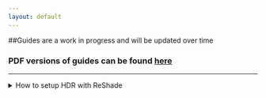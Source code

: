 ```yaml
---
layout: default
---
```


##Guides are a work in progress and will be updated over time


### PDF versions of guides can be found [here](https://github.com/CreepySasquatch/reshade-guides)

* * *

<details>
 
<summary>How to setup HDR with ReShade</summary>

###Using Special K with Lilium's Inverse Tone Mapping


**WARNING: DO NOT USE WITH RenoDX!!!** 
> RenoDX does not work with RTGI or other shaders that don't play well with HDR.


**This guide is currently only tested with DirectX 11 games.**

**If the game supports HDR, make sure HDR is turned off within the game's settings before continuing.**

> The purpose of this guide is to help you get HDR working with ReShade shaders that don't like HDR, such as RTGI. 
>
> Some games may require additional steps. Use with other mods or tools not supported.

> **Note: Otis' Camera Tools are generally not compatible with SpecialK. Use Lilium's fork of DXVK or Lilium's AutoHDR addon instead. 
> These methods are currently not covered in this guide but may be added in the future.

**1. Download the latest version of the Special K installer from the Special K Discord and install Special K**
- [Special K Discord Invite](https://discord.gg/SpecialK)

- Installer will be found under the installers channel

- **OPTIONAL: Configure SK so it auto updates anytime a new installer is posted on the SK Discord**
![image1](GuideImages/media/image1.png)

**2. Launch the game from the SK Launcher by clicking on it, then click Play.**
![image2](GuideImages/media/image2.png)


**3. You should see the Special K bar on top of your screen when the game launches. 


**4. Press Ctrl + Shift + Backspace to open the Special K menu**


**5. Click HDR > HDR Setup > Click the Radial next to scRGB**
![image3](GuideImages/media/image3.png)


**6. Press Alt + Enter a few times to activate HDR. If this doesn't work, exit the game and restart it from the Special K launcher again.**


<details open> 

<summary>Special K HDR Calibration</summary>

> If you have already calibrated HDR within SpecialK continue onto Step 7.

**A. Open the SK menu > HDR > HDR Setup**


**B. Click on Profile Display Capabilities to calibrate Special K to your monitor.**
![image4](GuideImages/media/image4.png)


**C. Make sure sRGB Inverse is selected under Advanced, otherwise the test pattern won't show up.** 
- After your display is calibrated, you won't need to do this step ever again in Special K unless you get a new monitor.
![image5](GuideImages/media/image5.png)

</details>

**7. Open the SK menu > HDR > HDR Setup**


> **11.Exit the HDR Configuration menu of SK but keep the SK main menu
> open**\
> **12.Toward the buttom of the SK menu click on Plug-Ins \>
> Third-Party**\
> **13.Check the box next to *ReShade* and make sure *Early* is selected
> in the Load Order drop** **down. Un-Check the box next to
> Compatibility mode.**
>
> ![](GuideImages/media/image7.png){width="4.043055555555555in"
> height="0.5625in"}
>
> **14.Close out of the SK menu and exit the game.**
>
> **15.Download Reshade with Full Addon Support from d 16.Extract the
> ReShade64.dll file from the ReShade_Setup_6.X.X_Addon.exe using**
> **WinZip, 7Zip, WinRar, etc.**
>
> **17.Copy the ReShade64.dll you extracted and paste it into the
> Special K\\**\
> **Plugins\\ThirdParty\\ReShade folder wherever you installed Special
> K. If you installed** **to the default location on the C: Drive then
> it should be located in *C:\\Program *** ***Files\\Special
> K\\PlugIns\\ThirdParty\\ReShade***\
> •**It's likely the current addon version of ReShade is already located
> here but it** **never hurts to redo this process and it's a good habit
> to get into anytime there's** **a ReShade update.**
>
> **18.Grab the latest version of EndlessFlowering's \\ Lilium's HDR
> shaders at**\
> \
> **19.Place the Shaders and Textures into the S*pecial
> K\\Profiles\\GAME\\ReShade\\Shaders *** **and *Special
> K\\Profiles\\GAME\\ReShade\\Textures* respectively**\
> **20.Place any other ReShade Addons, Shaders, and Textures into their
> respective folders** **within Special K\\Profiles\\GAME\\ReShade\\**\
> •**Presets can go into this ReShade folder as well.**
>
> •**DO NOT USE RenoDX with this as it will not work with Special K or
> any ReShade shaders that hate HDR like RTGI. If the addon is present
> when you start the game, please disable RenoDX under the AddOns tab of
> ReShade.**
>
> **21.Start the game from the Special K launcher.**
>
> **22.Make sure both ReShade and Special K load. If not go through all
> the previous steps to make sure you didn't miss anything. Also,
> doublecheck to make sure ReShade compatibility mode is still not
> checked.**
>
> **23.If everything worked as planned you should see Draw ReShade First
> is checked under** **Direct3D 11 Settings within the Special K menu.**
>
> ![](GuideImages/media/image8.png){width="5.345833333333333in"
> height="1.0986111111111112in"}
>
> **24.Once you're at the main menu of the game, open the SK menu and go
> to HDR \> HDR** **Setup**
>
> **25.Under Advanced change Tonemap Mode to Raw Framebuffer. Your
> screen will look** **weird after this but that's normal. The next
> steps will fix this.**
>
> ![](GuideImages/media/image9.png){width="4.836111111111111in"
> height="1.7763888888888888in"}
>
> **26.Open the ReShade menu.**
>
> **27.Search for *Lilium's inverse tone mapping* and activate it. Make
> sure that it is after all non-HDR ReShade Shaders (the ones that need
> tone-mapped into HDR). If you place it below all other shaders it
> should be fine.**
>
> **28.Within the settings of lilium_inverse_tone_mapping.fx edit the
> following settings:**•**Inverse tone mapping method: BT.2446 Method
> A**\
> •**Input gamma: 2.2**\
> •**Overbright bits handling: Filmic roll off (S-curve)**\
> •**Target Brightness: Set to the peak brightness value of your
> display**\
> •**Processing mode: Luminance (looks more natural)**\
> •**Input white point: 203 nits**\
> •**Max input brightness: 203 nits**

**Feel free to mess around with the settings in step 31 to better suit
your monitor. You can also use Pumbo's AdvancedAutoHDR.fx shader or SK's
built-in inverse tone mapping instead of either shader.**

**You can take HDR PNG screenshots with SK by pressing the F9 key. By
default, these will go into the *Special
K\\Profiles\\GAME\\Screenshots\\HDR* folder. The screenshot settings can
be adjusted within the in-game SK HDR menu**

![](GuideImages/media/image10.png){width="3.5805555555555557in"
height="1.8541666666666667in"}

**HDR PNG screenshots will auto tone map into SDR for anyone with an SDR
monitor and is the only way to share HDR screenshots in Discord. Make
sure hardware acceleration is enabled within the Discord settings.
Otherwise, you'll have to open the screenshot in a web browser to see
the full image quality.**

**Written by CreepySasquatch.**



</details>